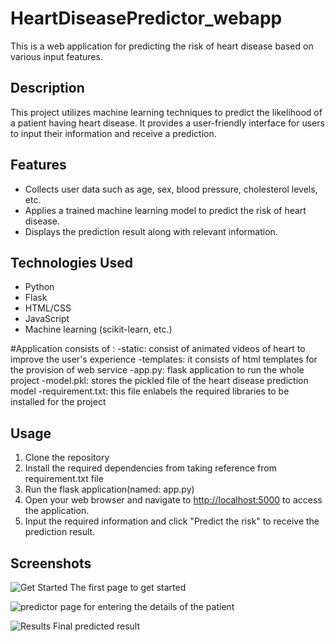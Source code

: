 # HeartDiseasePredictor_webapp
This is a web application for predicting the risk of heart disease based on various input features.

## Description

This project utilizes machine learning techniques to predict the likelihood of a patient having heart disease. It provides a user-friendly interface for users to input their information and receive a prediction.

## Features

- Collects user data such as age, sex, blood pressure, cholesterol levels, etc.
- Applies a trained machine learning model to predict the risk of heart disease.
- Displays the prediction result along with relevant information.

## Technologies Used

- Python
- Flask
- HTML/CSS
- JavaScript
- Machine learning (scikit-learn, etc.)
  
#Application consists of :
-static: consist of animated videos of heart to improve the user's experience
-templates: it consists of html templates for the provision of web service
-app.py: flask application to run the whole project
-model.pkl: stores the pickled file of the heart disease prediction model
-requirement.txt: this file enlabels the required libraries to be installed for the project

## Usage

1. Clone the repository
2. Install the required dependencies from taking reference from requirement.txt file
3. Run the flask application(named: app.py)
4. Open your web browser and navigate to [http://localhost:5000](http://localhost:5000) to access the application.
5. Input the required information and click "Predict the risk" to receive the prediction result.

## Screenshots

![Get Started]()
The first page to get started

![predictor page]()
for entering the details of the patient

![Results]()
Final predicted result


